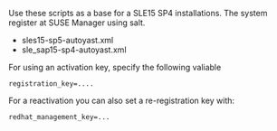 Use these scripts as a base for a SLE15 SP4 installations.
The system register at SUSE Manager using salt.

- sles15-sp5-autoyast.xml
- sle_sap15-sp4-autoyast.xml

For using an activation key, specify the following valiable

```
registration_key=....
```

For a reactivation you can also set a re-registration key with:

```
redhat_management_key=...
```


